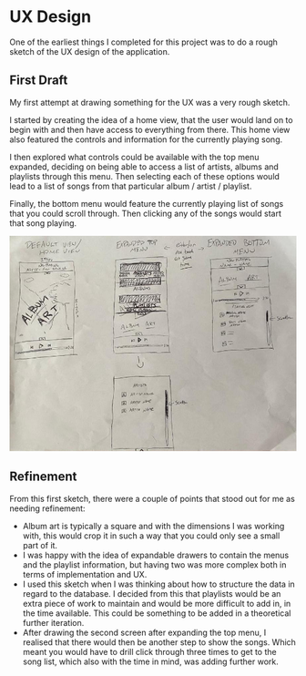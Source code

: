 # UX Design

One of the earliest things I completed for this project was to do a rough sketch of the UX design of the application. 

## First Draft

My first attempt at drawing something for the UX was a very rough sketch.

I started by creating the idea of a home view, that the user would land on to begin with and then have access to
everything from there. This home view also featured the controls and information for the currently playing song.

I then explored what controls could be available with the top menu expanded, deciding on being able to access a list of
artists, albums and playlists through this menu. Then selecting each of these options would lead to a list of songs from
that particular album / artist / playlist.

Finally, the bottom menu would feature the currently playing list of songs that you could scroll through. Then clicking
any of the songs would start that song playing. 

![UX Sketch](images/ux-sketch.jpg)

## Refinement

From this first sketch, there were a couple of points that stood out for me as needing refinement:
* Album art is typically a square and with the dimensions I was working with, this would crop it in such a way that you
could only see a small part of it.
* I was happy with the idea of expandable drawers to contain the menus and the playlist information, but having two was 
more complex both in terms of implementation and UX.
* I used this sketch when I was thinking about how to structure the data in regard to the database. I decided from this
that playlists would be an extra piece of work to maintain and would be more difficult to add in, in the time available.
This could be something to be added in a theoretical further iteration.
* After drawing the second screen after expanding the top menu, I realised that there would then be another step to show
the songs. Which meant you would have to drill click through three times to get to the song list, which also with the 
time in mind, was adding further work.